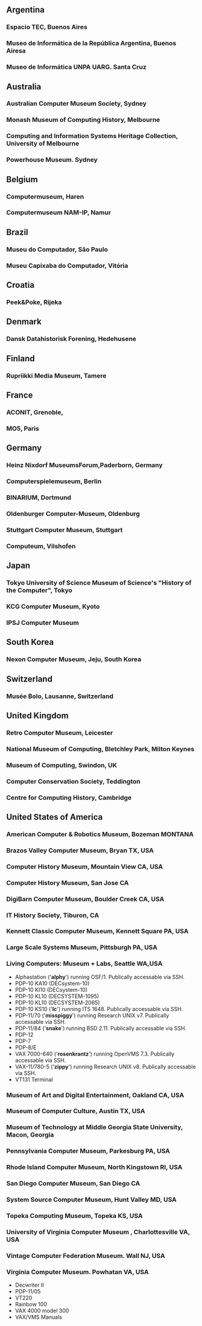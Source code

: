 ## Argentina
### Espacio TEC, Buenos Aires
### Museo de Informática de la República Argentina, Buenos Airesa
### Museo de Informática UNPA UARG. Santa Cruz

## Australia
### Australian Computer Museum Society, Sydney
### Monash Museum of Computing History, Melbourne
###  Computing and Information Systems Heritage Collection, University of Melbourne
### Powerhouse Museum. Sydney

## Belgium
### Computermuseum, Haren
### Computermuseum NAM-IP, Namur

## Brazil
### Museu do Computador, São Paulo
### Museu Capixaba do Computador, Vitória

## Croatia
### Peek&Poke, Rijeka

## Denmark
### Dansk Datahistorisk Forening, Hedehusene

## Finland
### Rupriikki Media Museum, Tamere

## France
### ACONIT, Grenoble, 
### MO5, Paris

## Germany
### Heinz Nixdorf MuseumsForum,Paderborn, Germany
### Computerspielemuseum, Berlin
### BINARIUM, Dortmund
### Oldenburger Computer-Museum, Oldenburg
### Stuttgart Computer Museum, Stuttgart
### Computeum, Vilshofen

## Japan
### Tokyo University of Science Museum of Science's "History of the Computer", Tokyo
### KCG Computer Museum, Kyoto
### IPSJ Computer Museum

## South Korea
### Nexon Computer Museum, Jeju, South Korea

## Switzerland
### Musée Bolo, Lausanne, Switzerland

## United Kingdom
### Retro Computer Museum, Leicester
### National Museum of Computing, Bletchley Park, Milton Keynes
### Museum of Computing, Swindon, UK
### Computer Conservation Society, Teddington
### Centre for Computing History, Cambridge

## United States of America
### American Computer & Robotics Museum, Bozeman MONTANA
### Brazos Valley Computer Museum, Bryan TX, USA
### Computer History Museum, Mountain View CA, USA
### Computer History Museum, San Jose CA

### DigiBarn Computer Museum, Boulder Creek CA, USA
### IT History Society, Tiburon, CA
### Kennett Classic Computer Museum, Kennett Square PA, USA
### Large Scale Systems Museum, Pittsburgh PA, USA
### Living Computers: Museum + Labs, Seattle WA,USA
- Alphastation ('**alphy**') running  OSF/1. Publically accessable via SSH.
- PDP-10 KA10 (DECsystem-10)
- PDP-10 KI10 (DECsystem-10)
- PDP-10 KL10 (DECSYSTEM-1095)
- PDP-10 KL10 (DECSYSTEM-2065)
- PDP-10 KS10 ('**lc**') running ITS 1648. Publically accessable via SSH.
- PDP-11/70 ('**misspiggy**') running Research UNIX v7. Publically accessable via SSH.
- PDP-11/84 ('**snake**') running BSD 2.11. Publically accessable via SSH.
- PDP-12
- PDP-7
- PDP-8/E
- VAX 7000-640 ('**rosenkrantz**') running OpenVMS 7.3. Publically accessable via SSH.
- VAX-11/780-5 ('**zippy**') running Research  UNIX v8. Publically accessable via SSH.
- VT131 Terminal
### Museum of Art and Digital Entertainment, Oakland CA, USA
### Museum of Computer Culture, Austin TX, USA
### Museum of Technology at Middle Georgia State University, Macon, Georgia
### Pennsylvania Computer Museum, Parkesburg PA, USA
### Rhode Island Computer Museum, North Kingstown RI, USA
### San Diego Computer Museum, San Diego CA
### System Source Computer Museum, Hunt Valley MD, USA
### Topeka Computing Museum, Topeka KS, USA
### University of Virginia Computer Museum , Charlottesville VA, USA
### Vintage Computer Federation Museum. Wall NJ, USA
### Virginia Computer Museum. Powhatan VA, USA 
- Decwriter II
- PDP-11/05
- VT220
- Rainbow 100
- VAX 4000 model 300
- VAX/VMS Manuals
